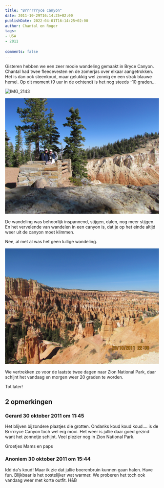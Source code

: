 ```yaml
---
title: "Brrrrrryce Canyon"
date: 2011-10-29T16:14:25+02:00
publishDate: 2022-04-01T16:14:25+02:00
author: Chantal en Roger
tags:
- USA
- 2011

comments: false
---
```


Gisteren hebben we een zeer mooie wandeling gemaakt in Bryce Canyon. Chantal had twee fleecevesten en de zomerjas over elkaar aangetrokken. Het is dan ook steenkoud, maar gelukkig wel zonnig en een strak blauwe hemel. Op dit moment (9 uur in de ochtend) is het nog steeds -10 graden...

![IMG_2143](./images/IMG_2143.JPG)

![IMG_2151](./images/IMG_2151.JPG)

De wandeling was behoorlijk inspannend, stijgen, dalen, nog meer stijgen. En het vervelende van wandelen in een canyon is, dat je op het einde altijd weer uit de canyon moet klimmen.

Nee, al met al was het geen lullige wandeling.

![IMG_2234](./images/IMG_2234.JPG)

We vertrekken zo voor de laatste twee dagen naar Zion National Park, daar schijnt het vandaag en morgen weer 20 graden te worden.

Tot later!

## 2 opmerkingen

### Gerard 30 oktober 2011 om 11:45

Het blijven bijzondere plaatjes die grotten.
Ondanks koud koud koud.... is de Brrrrryce Canyon toch wel erg mooi. Het weer is jullie daar goed gezind want het zonnetje schijnt. Veel plezier nog in Zion National Park.

Groetjes
Mams en paps

### Anoniem 30 oktober 2011 om 15:44

Idd da's koud! Maar ik zie dat jullie boerenbruin kunnen gaan halen. Have fun. Blijkbaar is het oostelijker wat warmer. We proberen het toch ook vandaag weer met korte outfit. H&B
